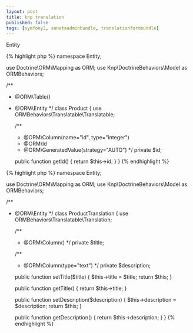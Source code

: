```yaml
---
layout: post
title: knp translation
published: false
tags: [symfony2, sonataadminbundle, translationformbundle]
---
```


<p>Entity</p>
{% highlight php %}
namespace Entity;

use Doctrine\ORM\Mapping as ORM;
use Knp\DoctrineBehaviors\Model as ORMBehaviors;

/**
 * @ORM\Table()
 * @ORM\Entity
 */
class Product
{
    use ORMBehaviors\Translatable\Translatable;

    /**
     * @ORM\Column(name="id", type="integer")
     * @ORM\Id
     * @ORM\GeneratedValue(strategy="AUTO")
     */
    private $id;

    public function getId()
    {
        return $this->id;
    }
}
{% endhighlight %}



{% highlight php %}
namespace Entity;

use Doctrine\ORM\Mapping as ORM;
use Knp\DoctrineBehaviors\Model as ORMBehaviors;

/**
 * @ORM\Entity
 */
class ProductTranslation
{
    use ORMBehaviors\Translatable\Translation;

    /**
     * @ORM\Column()
     */
    private $title;

    /**
     * @ORM\Column(type="text")
     */
    private $description;

    public function setTitle($title)
    {
        $this->title = $title;
        return $this;
    }

    public function getTitle()
    {
        return $this->title;
    }

    public function setDescription($description)
    {
        $this->description = $description;
        return $this;
    }

    public function getDescription()
    {
        return $this->description;
    }
}
{% endhighlight %}